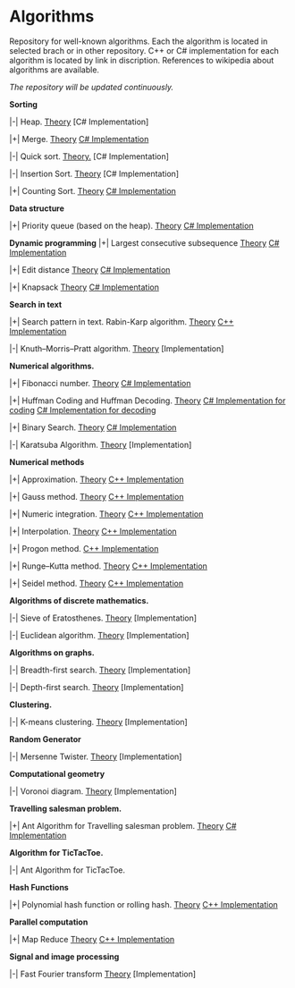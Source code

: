 # Algorithms

Repository for well-known algorithms.
Each the algorithm is located in selected brach or in other repository.
С++ or C# implementation for each algorithm is located by link in discription.
References to wikipedia about algorithms are available.

*The repository will be updated continuously.*

**Sorting**

|-| Heap. [Theory](https://en.wikipedia.org/wiki/Heapsort) [C# Implementation]

|+| Merge. [Theory](https://en.wikipedia.org/wiki/Merge_sort) [C# Implementation](https://github.com/sergbelom/Algorithms/tree/MergeSort)

|-| Quick sort. [Theory.](https://en.wikipedia.org/wiki/Quicksort) [C# Implementation]

|-| Insertion Sort. [Theory](https://en.wikipedia.org/wiki/Insertion_sort) [C# Implementation]

|+| Counting Sort. [Theory](https://en.wikipedia.org/wiki/Counting_sort) [C# Implementation](https://github.com/sergbelom/Algorithms/tree/CountingSort/CountingSort/CountingSort)

**Data structure**

|+| Priority queue (based on the heap). [Theory](https://en.wikipedia.org/wiki/Priority_queue) [C# Implementation](https://github.com/sergbelom/Algorithms/tree/PriorityQueue/PriorityQueue/PriorityQueue)

**Dynamic programming**
|+| Largest consecutive subsequence [Theory](https://neerc.ifmo.ru/wiki/index.php?title=Задача_о_наибольшей_возрастающей_подпоследовательности) [C# Implementation](https://github.com/sergbelom/Algorithms/tree/LargestConsecutiveSubsequence)

|+| Edit distance [Theory](https://neerc.ifmo.ru/wiki/index.php?title=Задача_о_редакционном_расстоянии,_алгоритм_Вагнера-Фишера) [C# Implementation](https://github.com/sergbelom/Algorithms/tree/EditDistance)

|+| Knapsack [Theory](https://en.wikipedia.org/wiki/Knapsack_problem) [C# Implementation](https://github.com/sergbelom/Algorithms/tree/Knapsack)

**Search in text**

|+| Search pattern in text. Rabin-Karp algorithm. [Theory](https://en.wikipedia.org/wiki/Rabin–Karp_algorithm) [C++ Implementation](https://github.com/sergbelom/Codereview/blob/master/AlgorithmRabinaKarpa.cpp)

|-| Knuth–Morris–Pratt algorithm. [Theory](https://en.wikipedia.org/wiki/Knuth–Morris–Pratt_algorithm) [Implementation]

**Numerical algorithms.**

|+| Fibonacci number. [Theory](https://en.wikipedia.org/wiki/Fibonacci_number) [C# Implementation](https://github.com/sergbelom/Algorithms/tree/FibonacciNumbers/FibonacciNumbers/FibonacciNumbers)

|+| Huffman Coding and Huffman Decoding. [Theory](https://en.wikipedia.org/wiki/Huffman_coding) [C# Implementation for coding](https://github.com/sergbelom/Algorithms/tree/HuffmanCoding/HuffmanCoding/HuffmanCoding) [C# Implementation for decoding](https://github.com/sergbelom/Algorithms/tree/HuffmanDecoding/HuffmanDeconing/HuffmanDeconing)

|+| Binary Search. [Theory](https://en.wikipedia.org/wiki/Binary_search_algorithm) [C# Implementation](https://github.com/sergbelom/Algorithms/tree/BinarySearch)

|-| Karatsuba Algorithm. [Theory](https://en.wikipedia.org/wiki/Karatsuba_algorithm) [Implementation]

**Numerical methods**

|+| Approximation. [Theory](https://en.wikipedia.org/wiki/Approximation) [C++ Implementation](https://github.com/sergbelom/Numeric_Method/blob/master/APPROXIMATION.cpp)

|+| Gauss method. [Theory](https://en.wikipedia.org/wiki/Gaussian_elimination) [C++ Implementation](https://github.com/sergbelom/Numeric_Method/blob/master/GAUSS.cpp)

|+| Numeric integration. [Theory](https://en.wikipedia.org/wiki/Numerical_integration) [C++ Implementation](https://github.com/sergbelom/Numeric_Method/blob/master/INTEGRATION.cpp)

|+| Interpolation. [Theory](https://en.wikipedia.org/wiki/Interpolation) [C++ Implementation](https://github.com/sergbelom/Numeric_Method/blob/master/INTERPOLATION.cpp)

|+| Progon method. [C++ Implementation](https://github.com/sergbelom/Numeric_Method/blob/master/PROGON.cpp)

|+| Runge–Kutta method. [Theory](https://en.wikipedia.org/wiki/Runge–Kutta_methods) [C++ Implementation](https://github.com/sergbelom/Numeric_Method/blob/master/RUNGE-KUTT.cpp)

|+| Seidel method. [Theory](https://en.wikipedia.org/wiki/Gauss–Seidel_method) [C++ Implementation](https://github.com/sergbelom/Numeric_Method/blob/master/ZEIDEL.cpp)

**Algorithms of discrete mathematics.**

|-| Sieve of Eratosthenes. [Theory](https://en.wikipedia.org/wiki/Sieve_of_Eratosthenes) [Implementation]

|-| Euclidean algorithm. [Theory](https://en.wikipedia.org/wiki/Euclidean_algorithm) [Implementation]

**Algorithms on graphs.**

|-| Breadth-first search. [Theory](https://en.wikipedia.org/wiki/Breadth-first_search) [Implementation]

|-| Depth-first search. [Theory](https://en.wikipedia.org/wiki/Depth-first_search) [Implementation]

**Clustering.**

|-| K-means clustering. [Theory](https://en.wikipedia.org/wiki/K-means_clustering) [Implementation]

**Random Generator**

|-| Mersenne Twister. [Theory](https://en.wikipedia.org/wiki/Mersenne_Twister) [Implementation]

**Computational geometry**

|-| Voronoi diagram. [Theory](https://en.wikipedia.org/wiki/Voronoi_diagram) [Implementation]

**Travelling salesman problem.**

|+| Ant Algorithm for Travelling salesman problem. [Theory](https://en.wikipedia.org/wiki/Ant_colony_optimization_algorithms) [C# Implementation](https://github.com/sergbelom/Algorithms/tree/AntAlgorithm/AntAlgorithmForSalesmenTask/AntAlgorithmForSalesmenTask)

**Algorithm for TicTacToe.**

|-| Ant Algorithm for TicTacToe.

**Hash Functions**

|+| Polynomial hash function or rolling hash. [Theory](https://en.wikipedia.org/wiki/Rolling_hash) [C++ Implementation](https://github.com/sergbelom/Codereview/blob/master/AlgorithmRabinaKarpa.cpp)

**Parallel computation**

|+| Map Reduce [Theory](https://en.wikipedia.org/wiki/MapReduce) [C++ Implementation](https://github.com/sergbelom/Codereview/blob/master/MapReduce.cpp)

**Signal and image processing**

|-| Fast Fourier transform [Theory](https://en.wikipedia.org/wiki/Fast_Fourier_transform) [Implementation]
